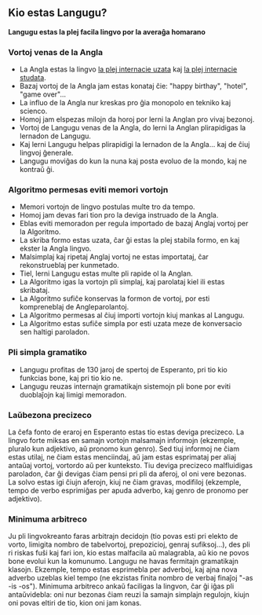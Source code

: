 ## Kio estas Langugu?
**Langugu estas la plej facila lingvo por la averaĝa homarano**

### Vortoj venas de la Angla
* La Angla estas la lingvo [la plej internacie uzata](https://en.wikipedia.org/wiki/List_of_territorial_entities_where_English_is_an_official_language) kaj [la plej internacie studata](https://en.wikipedia.org/wiki/List_of_languages_by_total_number_of_speakers).
* Bazaj vortoj de la Angla jam estas konataj ĉie: "happy birthay", "hotel", "game over"...
* La influo de la Angla nur kreskas pro ĝia monopolo en tekniko kaj scienco.
* Homoj jam elspezas milojn da horoj por lerni la Anglan pro vivaj bezonoj.
* Vortoj de Langugu venas de la Angla, do lerni la Anglan plirapidigas la lernadon de Langugu.
* Kaj lerni Langugu helpas plirapidigi la lernadon de la Angla... kaj de ĉiuj lingvoj ĝenerale.
* Langugu moviĝas do kun la nuna kaj posta evoluo de la mondo, kaj ne kontraŭ ĝi.

### Algoritmo permesas eviti memori vortojn
* Memori vortojn de lingvo postulas multe tro da tempo.
* Homoj jam devas fari tion pro la deviga instruado de la Angla.
* Eblas eviti memoradon per regula importado de bazaj Anglaj vortoj per la Algoritmo.
* La skriba formo estas uzata, ĉar ĝi estas la plej stabila formo, en kaj ekster la Angla lingvo.
* Malsimplaj kaj ripetaj Anglaj vortoj ne estas importataj, ĉar rekonstrueblaj per kunmetado.
* Tiel, lerni Langugu estas multe pli rapide ol la Anglan.
* La Algoritmo igas la vortojn pli simplaj, kaj parolataj kiel ili estas skribataj.
* La Algoritmo sufiĉe konservas la formon de vortoj, por esti kompreneblaj de Angleparolantoj.
* La Algoritmo permesas al ĉiuj importi vortojn kiuj mankas al Langugu.
* La Algoritmo estas sufiĉe simpla por esti uzata meze de konversacio sen haltigi paroladon.

### Pli simpla gramatiko
* Langugu profitas de 130 jaroj de spertoj de Esperanto, pri tio kio funkcias bone, kaj pri tio kio ne.
* Langugu reuzas internajn gramatikajn sistemojn pli bone por eviti duoblaĵojn kaj limigi memoradon.

### Laŭbezona precizeco
La ĉefa fonto de eraroj en Esperanto estas tio estas deviga precizeco. La lingvo forte miksas en samajn vortojn malsamajn informojn (ekzemple, pluralo kun adjektivo, aŭ pronomo kun genro). Sed tiuj informoj ne ĉiam estas utilaj, ne ĉiam estas menciindaj, aŭ jam estas esprimataj per aliaj antaŭaj vortoj, vortordo aŭ per kunteksto. Tiu deviga precizeco malfluidigas paroladon, ĉar ĝi devigas ĉiam pensi pri pli da aferoj, ol oni vere bezonas. La solvo estas igi ĉiujn aferojn, kiuj ne ĉiam gravas, modifiloj (ekzemple, tempo de verbo esprimiĝas per apuda adverbo, kaj genro de pronomo per adjektivo).

### Minimuma arbitreco
Ju pli lingvokreanto faras arbitrajn decidojn (tio povas esti pri elekto de vorto, limigita nombro de tabelvortoj, prepozicioj, genraj sufiksoj...), des pli ri riskas fuŝi kaj fari ion, kio estas malfacila aŭ malagrabla, aŭ kio ne povos bone evolui kun la komunumo. Langugu ne havas fermitajn gramatikajn klasojn. Ekzemple, tempo estas esprimebla per adverboj, kaj ajna nova adverbo uzeblas kiel tempo (ne ekzistas finita nombro de verbaj finaĵoj "-as -is -os"). Minimuma arbitreco ankaŭ faciligas la lingvon, ĉar ĝi iĝas pli antaŭvidebla: oni nur bezonas ĉiam reuzi la samajn simplajn regulojn, kiujn oni povas eltiri de tio, kion oni jam konas.